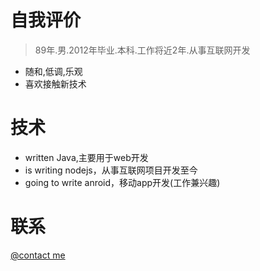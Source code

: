 
自我评价
======

> 89年.男.2012年毕业.本科.工作将近2年.从事互联网开发

* 随和,低调,乐观
* 喜欢接触新技术


技术
======

* written Java,主要用于web开发
* is writing nodejs，从事互联网项目开发至今
* going to write anroid，移动app开发(工作兼兴趣)

联系
======

[@contact me](992512186@qq.com)































